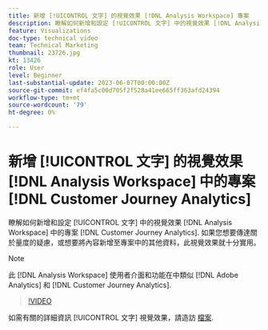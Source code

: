 ```yaml
---
title: 新增 [!UICONTROL 文字] 的視覺效果 [!DNL Analysis Workspace] 專案
description: 瞭解如何新增和設定 [!UICONTROL 文字] 中的視覺效果 [!DNL Analysis Workspace] 中的專案 [!DNL Customer Journey Analytics].
feature: Visualizations
doc-type: technical video
team: Technical Marketing
thumbnail: 23726.jpg
kt: 13426
role: User
level: Beginner
last-substantial-update: 2023-06-07T00:00:00Z
source-git-commit: ef4fa5c00d705f2f528a41ee665ff363afd24394
workflow-type: tm+mt
source-wordcount: '79'
ht-degree: 0%

---
```


# 新增 [!UICONTROL 文字] 的視覺效果 [!DNL Analysis Workspace] 中的專案 [!DNL Customer Journey Analytics]

瞭解如何新增和設定 [!UICONTROL 文字] 中的視覺效果 [!DNL Analysis Workspace] 中的專案 [!DNL Customer Journey Analytics]. 如果您想要傳達關於量度的疑慮，或想要將內容新增至專案中的其他資料，此視覺效果就十分實用。

>[!NOTE]
>
>此 [!DNL Analysis Workspace] 使用者介面和功能在中類似 [!DNL Adobe Analytics] 和 [!DNL Customer Journey Analytics].

>[!VIDEO](https://video.tv.adobe.com/v/23726/?quality=12&learn=on)

如需有關的詳細資訊 [!UICONTROL 文字] 視覺效果，請造訪 [檔案](https://experienceleague.adobe.com/docs/analytics-platform/using/cja-workspace/visualizations/text.html).
